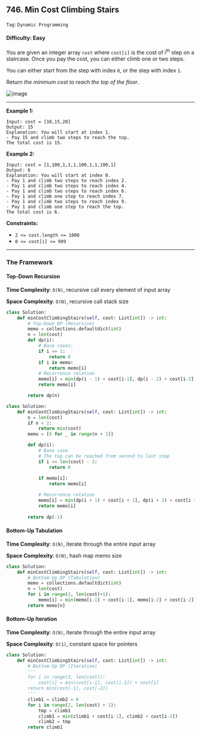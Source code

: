 ## 746. Min Cost Climbing Stairs

```Tag```: ```Dynamic Programming```

#### Difficulty: Easy

You are given an integer array ```cost``` where ```cost[i]``` is the cost of i<sup>th</sup> step on a staircase. Once you pay the cost, you can either climb one or two steps.

You can either start from the step with index ```0```, or the step with index ```1```.

Return _the minimum cost to reach the top of the floor_.

![image](https://user-images.githubusercontent.com/35042430/218664062-1878a5c7-f879-491d-9f0c-212c08687493.png)

---

__Example 1:__
```
Input: cost = [10,15,20]
Output: 15
Explanation: You will start at index 1.
- Pay 15 and climb two steps to reach the top.
The total cost is 15.
```

__Example 2:__
```
Input: cost = [1,100,1,1,1,100,1,1,100,1]
Output: 6
Explanation: You will start at index 0.
- Pay 1 and climb two steps to reach index 2.
- Pay 1 and climb two steps to reach index 4.
- Pay 1 and climb two steps to reach index 6.
- Pay 1 and climb one step to reach index 7.
- Pay 1 and climb two steps to reach index 9.
- Pay 1 and climb one step to reach the top.
The total cost is 6.
```

__Constraints:__

- ```2 <= cost.length <= 1000```
- ```0 <= cost[i] <= 999```

---

### The Framework

#### Top-Down Recursion

__Time Complexity__: ```O(N)```, recursive call every element of input array

__Space Complexity__: ```O(N)```, recursive call stack size

```Python
class Solution:
    def minCostClimbingStairs(self, cost: List[int]) -> int:
        # Top-Down DP (Recursive)
        memo = collections.defaultdict(int)
        n = len(cost)
        def dp(i):
            # Base cases:
            if i <= 1:
                return 0
            if i in memo:
                return memo[i]
            # Recurrence relation
            memo[i] = min(dp(i - 1) + cost[i-1], dp(i - 2) + cost[i-2])
            return memo[i]

        return dp(n)
```

```Python
class Solution:
    def minCostClimbingStairs(self, cost: List[int]) -> int:
        n = len(cost)
        if n < 2:
            return min(cost)
        memo = [0 for _ in range(n + 1)]

        def dp(i):
            # Base case
            # The top can be reached from second to last step
            if i >= len(cost) - 2:
                return 0
            
            if memo[i]:
                return memo[i]

            # Recurrence relation
            memo[i] = min(dp(i + 1) + cost[i + 1], dp(i + 2) + cost[i + 2])
            return memo[i]
        
        return dp(-1)
```

#### Bottom-Up Tabulation

__Time Complexity__: ```O(N)```, iterate through the entire input array

__Space Complexity__: ```O(N)```, hash map memo size

```Python
class Solution:
    def minCostClimbingStairs(self, cost: List[int]) -> int:
        # Bottom-Up DP (Tabulation)
        memo = collections.defaultdict(int)
        n = len(cost)
        for i in range(2, len(cost)+1):
            memo[i] = min(memo[i-1] + cost[i-1], memo[i-2] + cost[i-2])
        return memo[n]
```

#### Bottom-Up Iteration

__Time Complexity__: ```O(N)```, iterate through the entire input array

__Space Complexity__: ```O(1)```, constant space for pointers

```Python
class Solution:
    def minCostClimbingStairs(self, cost: List[int]) -> int:
        # Bottom-Up DP (Iterative)
        '''
        for i in range(2, len(cost)):
            cost[i] = min(cost[i-1], cost[i-2]) + cost[i]
        return min(cost[-1], cost[-2])
        '''
        climb1 = climb2 = 0
        for i in range(2, len(cost) + 1):
            tmp = climb1
            climb1 = min(climb1 + cost[i-1], climb2 + cost[i-2])
            climb2 = tmp
        return climb1
```
